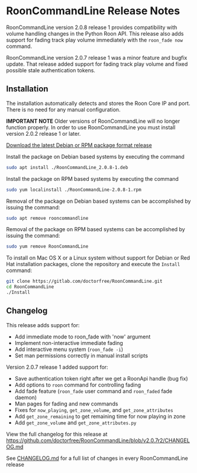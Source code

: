 # RoonCommandLine Release Notes

RoonCommandLine version 2.0.8 release 1 provides compatibility with volume handling changes in the Python Roon API. This release also adds support for fading track play volume immediately with the `roon_fade now` command.

RoonCommandLine version 2.0.7 release 1 was a minor feature and bugfix update. That release added support for fading track play volume and fixed possible stale authentication tokens.

## Installation

The installation automatically detects and stores the Roon Core IP and port. There is no need for any manual configuration. 

**IMPORTANT NOTE** Older versions of RoonCommandLine will no longer function properly. In order to use RoonCommandLine you must install version 2.0.2 release 1 or later.

[Download the latest Debian or RPM package format release](https://gitlab.com/doctorfree/RoonCommandLine/-/releases)

Install the package on Debian based systems by executing the command
```bash
sudo apt install ./RoonCommandLine_2.0.8-1.deb
```

Install the package on RPM based systems by executing the command
```bash
sudo yum localinstall ./RoonCommandLine-2.0.8-1.rpm
```

Removal of the package on Debian based systems can be accomplished by issuing the command:

```bash
sudo apt remove rooncommandline
```

Removal of the package on RPM based systems can be accomplished by issuing the command:

```bash
sudo yum remove RoonCommandLine
```

To install on Mac OS X or a Linux system without support for Debian or Red Hat installation packages, clone the repository and execute the `Install` command:

```bash
git clone https://gitlab.com/doctorfree/RoonCommandLine.git
cd RoonCommandLine
./Install
```

## Changelog

This release adds support for:

* Add immediate mode to roon_fade with 'now' argument
* Implement non-interactive immediate fading
* Add interactive menu system (`roon_fade -i`)
* Set man permissions correctly in manual install scripts

Version 2.0.7 release 1 added support for:

* Save authentication token right after we get a RoonApi handle (bug fix)
* Add options to `roon` command for controlling fading
* Add fade feature (`roon_fade` user command and `roon_faded` fade daemon)
* Man pages for fading and new commands
* Fixes for `now_playing`, `get_zone_volume`, and `get_zone_attributes`
* Add `get_zone_remaining` to get remaining time for now playing in zone
* Add `get_zone_volume` and `get_zone_attributes.py`

View the full changelog for this release at https://github.com/doctorfree/RoonCommandLine/blob/v2.0.7r2/CHANGELOG.md

See [CHANGELOG.md](https://github.com/doctorfree/RoonCommandLine/blob/master/CHANGELOG.md) for a full list of changes in every RoonCommandLine release
